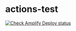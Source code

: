 # actions-test

[![Check Amplify Deploy status](https://github.com/mori-ri/actions-test/actions/workflows/aws-access-check.yml/badge.svg?branch=feature-test1)](https://github.com/mori-ri/actions-test/actions/workflows/aws-access-check.yml)